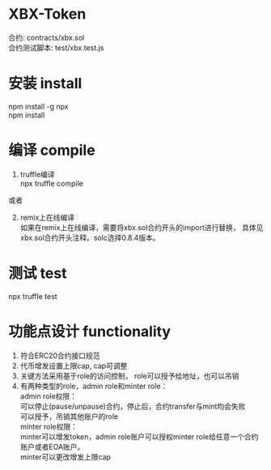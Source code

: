 # XBX-Token

合约: contracts/xbx.sol  
合约测试脚本: test/xbx.test.js


# 安装 install
npm install -g npx  
npm install


# 编译 compile
1. truffle编译  
npx truffle compile

或者

2. remix上在线编译  
如果在remix上在线编译，需要将xbx.sol合约开头的import进行替换，
具体见xbx.sol合约开头注释。solc选择0.8.4版本。


# 测试 test
npx truffle test


# 功能点设计 functionality
1. 符合ERC20合约接口规范  
2. 代币增发设置上限cap, cap可调整  
3. 关键方法采用基于role的访问控制， role可以授予给地址，也可以吊销  
4. 有两种类型的role，admin role和minter role：  
admin role权限：  
可以停止(pause/unpause)合约，停止后，合约transfer与mint均会失败  
可以授予，吊销其他账户的role  
minter role权限：  
minter可以增发token，admin role账户可以授权minter role给任意一个合约账户或者EOA账户。  
minter可以更改增发上限cap  